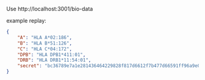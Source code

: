 Use http://localhost:3001/bio-data

example replay:
```json
{
    "A": "HLA A*02:186",
    "B": "HLA B*51:126",
    "C": "HLA C*04:172",
    "DPB": "HLA DPB1*411:01",
    "DRB": "HLA DRB1*11:54:01",
    "secret": "bc36789e7a1e281436464229828f817d6612f7b477d66591ff96a9e064bcc98a"
}
```